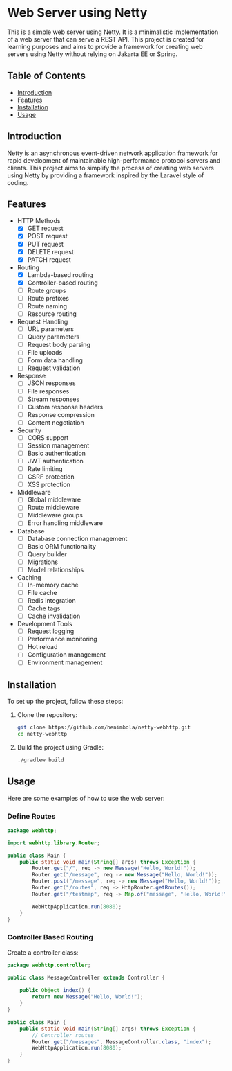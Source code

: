 # Web Server using Netty

This is a simple web server using Netty. It is a minimalistic implementation of a web server that can serve a REST API. This project is created for learning purposes and aims to provide a framework for creating web servers using Netty without relying on Jakarta EE or Spring.

## Table of Contents
- [Introduction](#introduction)
- [Features](#features)
- [Installation](#installation)
- [Usage](#usage)

## Introduction

Netty is an asynchronous event-driven network application framework for rapid development of maintainable high-performance protocol servers and clients. This project aims to simplify the process of creating web servers using Netty by providing a framework inspired by the Laravel style of coding.

## Features
- HTTP Methods
  - [x] GET request
  - [x] POST request
  - [x] PUT request
  - [x] DELETE request
  - [x] PATCH request

- Routing
  - [x] Lambda-based routing
  - [x] Controller-based routing
  - [ ] Route groups
  - [ ] Route prefixes
  - [ ] Route naming
  - [ ] Resource routing

- Request Handling
  - [ ] URL parameters
  - [ ] Query parameters
  - [ ] Request body parsing
  - [ ] File uploads
  - [ ] Form data handling
  - [ ] Request validation

- Response
  - [ ] JSON responses
  - [ ] File responses
  - [ ] Stream responses
  - [ ] Custom response headers
  - [ ] Response compression
  - [ ] Content negotiation

- Security
  - [ ] CORS support
  - [ ] Session management
  - [ ] Basic authentication
  - [ ] JWT authentication
  - [ ] Rate limiting
  - [ ] CSRF protection
  - [ ] XSS protection

- Middleware
  - [ ] Global middleware
  - [ ] Route middleware
  - [ ] Middleware groups
  - [ ] Error handling middleware

- Database
  - [ ] Database connection management
  - [ ] Basic ORM functionality
  - [ ] Query builder
  - [ ] Migrations
  - [ ] Model relationships

- Caching
  - [ ] In-memory cache
  - [ ] File cache
  - [ ] Redis integration
  - [ ] Cache tags
  - [ ] Cache invalidation

- Development Tools
  - [ ] Request logging
  - [ ] Performance monitoring
  - [ ] Hot reload
  - [ ] Configuration management
  - [ ] Environment management

## Installation

To set up the project, follow these steps:

1. Clone the repository:
    ```sh
    git clone https://github.com/henimbola/netty-webhttp.git
    cd netty-webhttp
    ```

2. Build the project using Gradle:
    ```sh
    ./gradlew build
    ```

## Usage

Here are some examples of how to use the web server:

### Define Routes

```java
package webhttp;

import webhttp.library.Router;

public class Main {
    public static void main(String[] args) throws Exception {
        Router.get("/", req -> new Message("Hello, World!"));
        Router.get("/message", req -> new Message("Hello, World!"));
        Router.post("/message", req -> new Message("Hello, World!"));
        Router.get("/routes", req -> HttpRouter.getRoutes());
        Router.get("/testmap", req -> Map.of("message", "Hello, World!", "status", 200));

        WebHttpApplication.run(8080);
    }
}
```

### Controller Based Routing

Create a controller class:

```java
package webhttp.controller;

public class MessageController extends Controller {
    
    public Object index() {
        return new Message("Hello, World!");
    }
}
```

```java	
public class Main {
    public static void main(String[] args) throws Exception {
        // Controller routes
        Router.get("/messages", MessageController.class, "index");        
        WebHttpApplication.run(8080);
    }
}
```